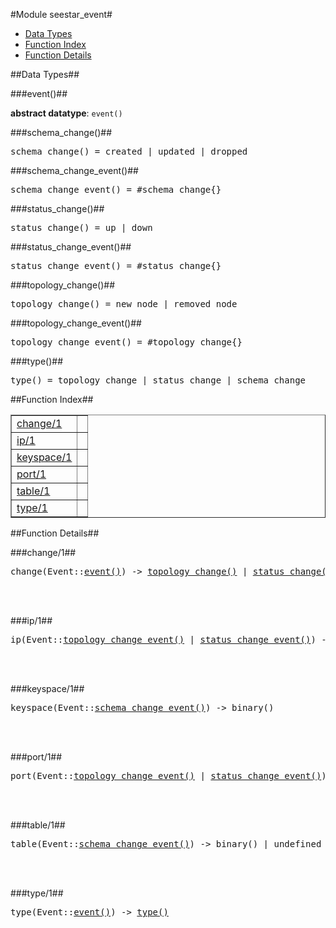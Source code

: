 

#Module seestar_event#
* [Data Types](#types)
* [Function Index](#index)
* [Function Details](#functions)



<a name="types"></a>

##Data Types##




###<a name="type-event">event()</a>##



__abstract datatype__: `event()`



###<a name="type-schema_change">schema_change()</a>##



<pre>schema_change() = created | updated | dropped</pre>



###<a name="type-schema_change_event">schema_change_event()</a>##



<pre>schema_change_event() = #schema_change{}</pre>



###<a name="type-status_change">status_change()</a>##



<pre>status_change() = up | down</pre>



###<a name="type-status_change_event">status_change_event()</a>##



<pre>status_change_event() = #status_change{}</pre>



###<a name="type-topology_change">topology_change()</a>##



<pre>topology_change() = new_node | removed_node</pre>



###<a name="type-topology_change_event">topology_change_event()</a>##



<pre>topology_change_event() = #topology_change{}</pre>



###<a name="type-type">type()</a>##



<pre>type() = topology_change | status_change | schema_change</pre>
<a name="index"></a>

##Function Index##


<table width="100%" border="1" cellspacing="0" cellpadding="2" summary="function index"><tr><td valign="top"><a href="#change-1">change/1</a></td><td></td></tr><tr><td valign="top"><a href="#ip-1">ip/1</a></td><td></td></tr><tr><td valign="top"><a href="#keyspace-1">keyspace/1</a></td><td></td></tr><tr><td valign="top"><a href="#port-1">port/1</a></td><td></td></tr><tr><td valign="top"><a href="#table-1">table/1</a></td><td></td></tr><tr><td valign="top"><a href="#type-1">type/1</a></td><td></td></tr></table>


<a name="functions"></a>

##Function Details##

<a name="change-1"></a>

###change/1##


<pre>change(Event::<a href="#type-event">event()</a>) -> <a href="#type-topology_change">topology_change()</a> | <a href="#type-status_change">status_change()</a> | <a href="#type-schema_change">schema_change()</a></pre>
<br></br>


<a name="ip-1"></a>

###ip/1##


<pre>ip(Event::<a href="#type-topology_change_event">topology_change_event()</a> | <a href="#type-status_change_event">status_change_event()</a>) -> <a href="inet.md#type-ip_address">inet:ip_address()</a></pre>
<br></br>


<a name="keyspace-1"></a>

###keyspace/1##


<pre>keyspace(Event::<a href="#type-schema_change_event">schema_change_event()</a>) -> binary()</pre>
<br></br>


<a name="port-1"></a>

###port/1##


<pre>port(Event::<a href="#type-topology_change_event">topology_change_event()</a> | <a href="#type-status_change_event">status_change_event()</a>) -> <a href="inet.md#type-port_number">inet:port_number()</a></pre>
<br></br>


<a name="table-1"></a>

###table/1##


<pre>table(Event::<a href="#type-schema_change_event">schema_change_event()</a>) -> binary() | undefined</pre>
<br></br>


<a name="type-1"></a>

###type/1##


<pre>type(Event::<a href="#type-event">event()</a>) -> <a href="#type-type">type()</a></pre>
<br></br>


